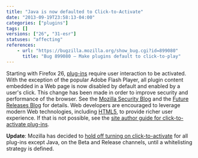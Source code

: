 ```yaml
---
title: "Java is now defaulted to Click-to-Activate"
date: "2013-09-19T23:58:13-04:00"
categories: ["plugins"]
tags: []
versions: ["26", "31-esr"]
statuses: "affecting"
references:
    - url: "https://bugzilla.mozilla.org/show_bug.cgi?id=899080"
      title: "Bug 899080 – Make plugins default to click-to-play"
---
```

Starting with Firefox 26, [plug-ins](https://developer.mozilla.org/docs/Plugins) require user interaction to be activated. With the exception of the popular Adobe Flash Player, all plugin content embedded in a Web page is now disabled by default and enabled by a user's click. This change has been made in order to improve security and performance of the browser. See the [Mozilla Security Blog](https://blog.mozilla.org/security/2013/01/29/putting-users-in-control-of-plugins/) and the [Future Releases Blog](https://blog.mozilla.org/futurereleases/2013/09/24/plugin-activation-in-firefox/) for details. Web developers are encouraged to leverage modern Web technologies, including [HTML5](https://developer.mozilla.org/docs/Web/Guide/HTML/HTML5), to provide richer user experience. If that is not possible, see the [site author guide for click-to-activate plug-ins](https://developer.mozilla.org/docs/Site_Author_Guide_for_Click-To-Activate_Plugins).

**Update**: Mozilla has decided to [hold off turning on click-to-activate](https://bugzilla.mozilla.org/show_bug.cgi?id=941137) for all plug-ins except Java, on the Beta and Release channels, until a whitelisting strategy is defined.
